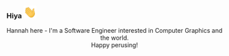 ### Hiya <img src="./assets/wave.gif" width="30px">

  <div align="center">
        <p>Hannah here - I'm a Software Engineer interested in Computer Graphics and the world.<br/>Happy perusing!<br/></p>
      <!--https://github.com/anuraghazra/github-readme-stats#github-stats-card-->
      <img align="center" src="https://github-readme-stats-alpha-ashen.vercel.app/api?username=hanbollar&hide=contribs&hide_rank=true&include_all_commits=true&count_private=true&show_icons=true&theme=dark" alt="">
      <img align="center" src="https://github-readme-stats-alpha-ashen.vercel.app/api/top-langs/?username=hanbollar&count_private=true&langs_count=6&layout=compact&theme=dark" alt="">
  </div>

  <!-- <br /> -->

<!--   <h1 align="center"></h1>
   <div align="center">
      <a target="_blank" href="https://www.linkedin.com/in/hannah-bollar/">
         <img src="./assets/linkedin.svg" width="40" height="40"/>
      </a>
      <a target="_blank" href="https://www.hannahbollar.com">
         <img src="./assets/website.svg" width="40" height="40"/>
      </a>
   </div>-->
